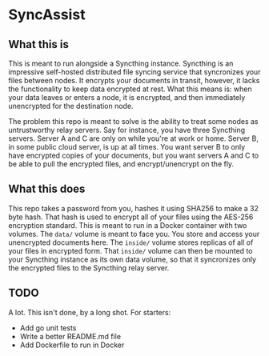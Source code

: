 # SyncAssist

## What this is

This is meant to run alongside a Syncthing instance. Syncthing is an impressive self-hosted distributed file syncing service that syncronizes your files between nodes. It encrypts your documents in transit, however, it lacks the functionality to keep data encrypted at rest. What this means is: when your data leaves or enters a node, it is encrypted, and then immediately unencrypted for the destination node.

The problem this repo is meant to solve is the ability to treat some nodes as untrustworthy relay servers. Say for instance, you have three Syncthing servers. Server A and C are only on while you're at work or home. Server B, in some public cloud server, is up at all times. You want server B to only have encrypted copies of your documents, but you want servers A and C to be able to pull the encrypted files, and encrypt/unencrypt on the fly.

## What this does

This repo takes a password from you, hashes it using SHA256 to make a 32 byte hash. That hash is used to encrypt all of your files using the AES-256 encryption standard. This is meant to run in a Docker container with two volumes. The `data/` volume is meant to face you. You store and access your unencrypted documents here. The `inside/` volume stores replicas of all of your files in encrypted form. That `inside/` volume can then be mounted to your Syncthing instance as its own data volume, so that it syncronizes only the encrypted files to the Syncthing relay server.

## TODO

A lot. This isn't done, by a long shot. For starters:

 - Add go unit tests
 - Write a better README.md file
 - Add Dockerfile to run in Docker